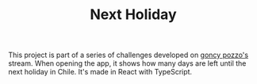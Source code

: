﻿---
title: "Next Holiday"
description: "When is the next holiday? 🎉"
pubDate: "2023-05-10 00:00:00"
heroImage: "/projects/next-holiday.png"
deployURL: "https://next-holiday.vercel.app/"
repoURL: "https://github.com/nedilio/next-holiday"
technologies:
  - "react"
  - "typescript"
---

This project is part of a series of challenges developed on [goncy pozzo's](<(https://www.twitch.tv/goncypozzo)>) stream. When opening the app, it shows how many days are left until the next holiday in Chile. It's made in React with TypeScript.
